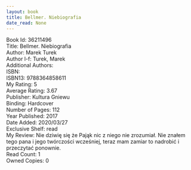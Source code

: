 ```yaml
---
layout: book
title: Bellmer. Niebiografia
date_read: None
---
```


Book Id: 36211496<br />
Title: Bellmer. Niebiografia<br />
Author: Marek Turek<br />
Author l-f: Turek, Marek<br />
Additional Authors: <br />
ISBN: <br />
ISBN13: 9788364858611<br />
My Rating: 5<br />
Average Rating: 3.67<br />
Publisher: Kultura Gniewu <br />
Binding: Hardcover<br />
Number of Pages: 112<br />
Year Published: 2017<br />
Date Added: 2020/03/27<br />
Exclusive Shelf: read<br />
My Review: Nie dziwię się że Pająk nic z niego nie zrozumiał. Nie znałem tego pana i jego twórczości wcześniej, teraz mam zamiar to nadrobić i przeczytać ponownie.<br />
Read Count: 1<br />
Owned Copies: 0<br />

